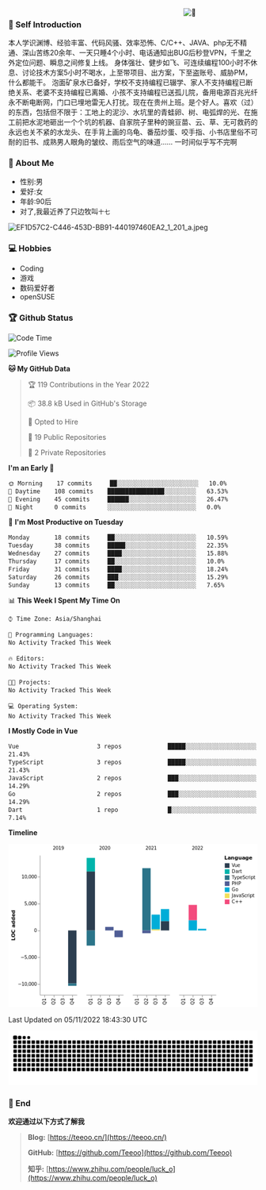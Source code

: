 <img align="right" width="150" alt="🦑" src="https://count.getloli.com/get/@:teeoo?theme=rule34">

### 🤷 Self Introduction

本人学识渊博、经验丰富、代码风骚、效率恐怖、C/C++、JAVA、php无不精通、深山苦练20余年、一天只睡4个小时、电话通知出BUG后秒登VPN，千里之外定位问题、瞬息之间修复上线。 身体强壮、健步如飞、可连续编程100小时不休息、讨论技术方案5小时不喝水，上至带项目、出方案，下至盗账号、威胁PM，什么都能干。 泡面矿泉水已备好，学校不支持编程已辍学、家人不支持编程已断绝关系、老婆不支持编程已离婚、小孩不支持编程已送孤儿院，备用电源百兆光纤永不断电断网，门口已埋地雷无人打扰。现在在贵州上班。是个好人。喜欢（过）的东西，包括但不限于：工地上的泥沙、水坑里的青蛙卵、树、电弧焊的光、在施工前把水泥地砸出一个个坑的机器、自家院子里种的豌豆苗、云、草、无可救药的永远也关不紧的水龙头、在手背上画的乌龟、番茄炒蛋、咬手指、小书店里俗不可耐的旧书、成熟男人眼角的皱纹、雨后空气的味道…… 一时间似乎写不完啊

### 🤵 About Me

- 性别:男
- 爱好:女
- 年龄:90后
- 对了,我最近养了只边牧叫`十七`

![EF1D57C2-C446-453D-BB91-440197460EA2_1_201_a.jpeg](https://i.loli.net/2021/08/17/CW4J9Hf5tDAIgmk.jpg)

### 💻 Hobbies

* Coding
* 游戏
* 数码爱好者
* openSUSE

### 🏆 Github Status

<!--START_SECTION:waka-->
![Code Time](http://img.shields.io/badge/Code%20Time-0%20secs-blue)

![Profile Views](http://img.shields.io/badge/Profile%20Views-3-blue)

**🐱 My GitHub Data** 

> 🏆 119 Contributions in the Year 2022
 > 
> 📦 38.8 kB Used in GitHub's Storage 
 > 
> 💼 Opted to Hire
 > 
> 📜 19 Public Repositories 
 > 
> 🔑 2 Private Repositories  
 > 
**I'm an Early 🐤** 

```text
🌞 Morning    17 commits     ██░░░░░░░░░░░░░░░░░░░░░░░   10.0% 
🌆 Daytime    108 commits    ████████████████░░░░░░░░░   63.53% 
🌃 Evening    45 commits     ██████░░░░░░░░░░░░░░░░░░░   26.47% 
🌙 Night      0 commits      ░░░░░░░░░░░░░░░░░░░░░░░░░   0.0%

```
📅 **I'm Most Productive on Tuesday** 

```text
Monday       18 commits     ██░░░░░░░░░░░░░░░░░░░░░░░   10.59% 
Tuesday      38 commits     █████░░░░░░░░░░░░░░░░░░░░   22.35% 
Wednesday    27 commits     ████░░░░░░░░░░░░░░░░░░░░░   15.88% 
Thursday     17 commits     ██░░░░░░░░░░░░░░░░░░░░░░░   10.0% 
Friday       31 commits     ████░░░░░░░░░░░░░░░░░░░░░   18.24% 
Saturday     26 commits     ███░░░░░░░░░░░░░░░░░░░░░░   15.29% 
Sunday       13 commits     ██░░░░░░░░░░░░░░░░░░░░░░░   7.65%

```


📊 **This Week I Spent My Time On** 

```text
⌚︎ Time Zone: Asia/Shanghai

💬 Programming Languages: 
No Activity Tracked This Week

🔥 Editors: 
No Activity Tracked This Week

🐱‍💻 Projects: 
No Activity Tracked This Week

💻 Operating System: 
No Activity Tracked This Week

```

**I Mostly Code in Vue** 

```text
Vue                      3 repos             █████░░░░░░░░░░░░░░░░░░░░   21.43% 
TypeScript               3 repos             █████░░░░░░░░░░░░░░░░░░░░   21.43% 
JavaScript               2 repos             ███░░░░░░░░░░░░░░░░░░░░░░   14.29% 
Go                       2 repos             ███░░░░░░░░░░░░░░░░░░░░░░   14.29% 
Dart                     1 repo              █░░░░░░░░░░░░░░░░░░░░░░░░   7.14%

```


**Timeline**

![Chart not found](https://raw.githubusercontent.com/Teeoo/Teeoo/main/charts/bar_graph.png) 


 Last Updated on 05/11/2022 18:43:30 UTC
<!--END_SECTION:waka-->
![contribution](https://github.com/teeoo/teeoo/blob/output/github-contribution-grid-snake.svg)

### 💬 End

**欢迎通过以下方式了解我**

> **Blog:** [https://teeoo.cn/](https://teeoo.cn/)
> 
> **GitHub:** [https://github.com/Teeoo](https://github.com/Teeoo)
> 
> **知乎:** [https://www.zhihu.com/people/luck_o](https://www.zhihu.com/people/luck_o)


